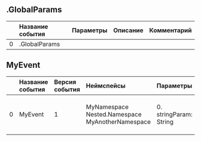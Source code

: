 ## .GlobalParams

|| Название события | Параметры | Описание | Комментарий |                    
|---:|:---|:---|:---|:---|
|0|.GlobalParams||||


## MyEvent
| | Название события | Версия события | Неймспейсы | Параметры | Описание | Комментарий | Android | iOS | WebSmartTV |
|---:|:---|:---|:---|:---|:---|:---|:---|:---|:---|
|0|MyEvent|1|MyNamespace<br>Nested.Namespace<br>MyAnotherNamespace|0. stringParam: String<br>|0. stringParam - Параметр типа String<br>|Event description|В разработке https://your-tracker.com|В разработке https://your-tracker.com|В разработке https://your-tracker.com|

